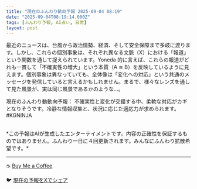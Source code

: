 ```yaml
---
title: "現在のふんわり動向予報 2025-09-04 08:19"
date: "2025-09-04T08:19:14.000Z"
tags: [ふんわり予報, AI占い, 日常]
layout: post
---
```


最近のニュースは、台風から政治情勢、経済、そして安全保障まで多岐に渡ります。しかし、これらの個別事象は、それぞれ異なる文脈（X）における「報道」という関数を通して捉えられています。Yoneda 的に言えば、これらの報道がどれも一貫して「不確実性の増大」という本質（A ≅ B）を反映しているように見えます。個別事象は異なっていても、全体像は「変化への対応」という共通のメッセージを発信していると言えるかもしれません。まるで、様々なレンズを通して見た風景が、実は同じ風景であるかのような…。


現在のふんわり動動向予報：
不確実性と変化が交錯する中、柔軟な対応がカギとなりそうです。冷静な情報収集と、状況に応じた適応力が求められます。#KGNINJA

<br>
*この予報はAIが生成したエンターテイメントです。内容の正確性を保証するものではありません。ふんわり一日に４回更新されます。みんなにふんわり拡散希望です。*

---
☕️ [Buy Me a Coffee](https://www.buymeacoffee.com/kgninja)

🐦 [現在の予報をXでシェア](https://twitter.com/intent/tweet?text=%E7%8F%BE%E5%9C%A8%E3%81%AE%E3%81%B5%E3%82%93%E3%82%8F%E3%82%8A%E4%BA%88%E5%A0%B1%3A%20%E3%80%8C%E6%9C%80%E8%BF%91%E3%81%AE%E3%83%8B%E3%83%A5%E3%83%BC%E3%82%B9%E3%81%AF%E3%80%81%E5%8F%B0%E9%A2%A8%E3%81%8B%E3%82%89%E6%94%BF%E6%B2%BB%E6%83%85%E5%8B%A2%E3%80%81%E7%B5%8C%E6%B8%88%E3%80%81%E3%81%9D%E3%81%97%E3%81%A6%E5%AE%89%E5%85%A8%E4%BF%9D%E9%9A%9C%E3%81%BE%E3%81%A7%E5%A4%9A%E5%B2%90%E3%81%AB%E6%B8%A1%E3%82%8A%E3%81%BE%E3%81%99%E3%80%82%E3%80%8D%23KGNINJA%20%E7%B6%9A%E3%81%8D%E3%81%AF%E3%83%96%E3%83%AD%E3%82%B0%E3%81%A7%EF%BC%81%F0%9F%91%87&url=https%3A%2F%2Fkg-ninja.github.io%2FFunwariyoso%2F)
